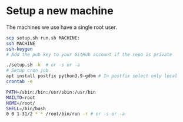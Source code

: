 Setup a new machine
===================

The machines we use have a single root user.

```bash
scp setup.sh run.sh MACHINE:
ssh MACHINE
ssh-keygen
# Add the pub key to your GitHub account if the repo is private

./setup.sh -k  # or -s or -a
# Setup cron job
apt install postfix python3.9-gdbm # In postfix select only local
crontab -e

PATH=/sbin:/bin:/usr/sbin:/usr/bin
MAILTO=root
HOME=/root/
SHELL=/bin/bash
0 0 1-31/2 * * /root/bin/run -r # or -s or -a
```
